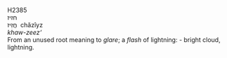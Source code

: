 <body>
  <p>H2385<br>  חזיז  <br> חֲזִיז  ‎  chăzı̂yz  <br><i>khaw-zeez‘ </i><br>From an unused root meaning to <i>glare</i>; a <i>flash</i> of lightning: - bright cloud, lightning.<br></p>
 </body>